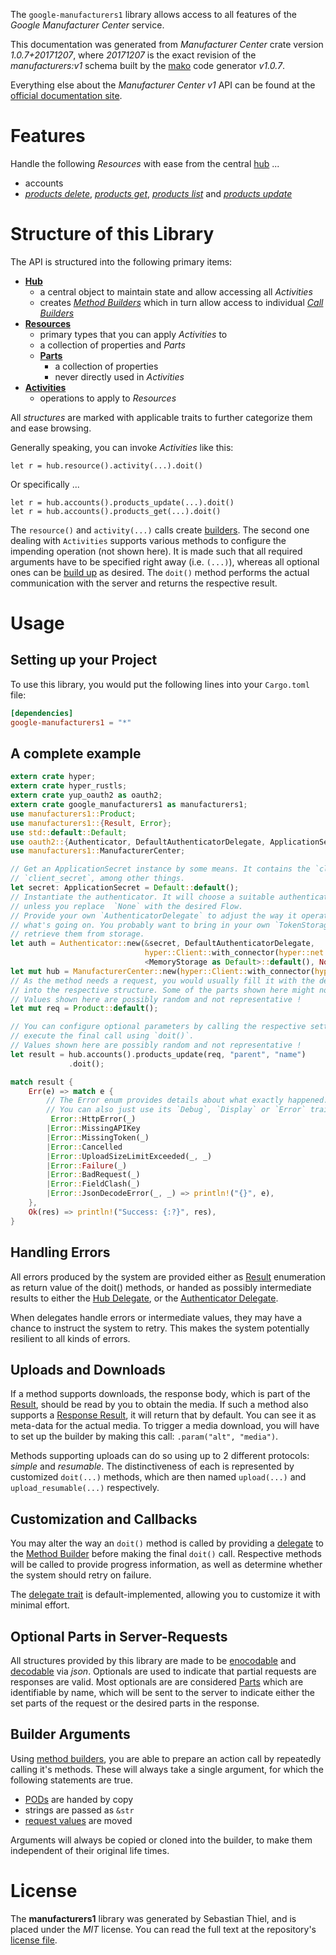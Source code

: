 <!---
DO NOT EDIT !
This file was generated automatically from 'src/mako/api/README.md.mako'
DO NOT EDIT !
-->
The `google-manufacturers1` library allows access to all features of the *Google Manufacturer Center* service.

This documentation was generated from *Manufacturer Center* crate version *1.0.7+20171207*, where *20171207* is the exact revision of the *manufacturers:v1* schema built by the [mako](http://www.makotemplates.org/) code generator *v1.0.7*.

Everything else about the *Manufacturer Center* *v1* API can be found at the
[official documentation site](https://developers.google.com/manufacturers/).
# Features

Handle the following *Resources* with ease from the central [hub](https://docs.rs/google-manufacturers1/1.0.7+20171207/google_manufacturers1/struct.ManufacturerCenter.html) ... 

* accounts
 * [*products delete*](https://docs.rs/google-manufacturers1/1.0.7+20171207/google_manufacturers1/struct.AccountProductDeleteCall.html), [*products get*](https://docs.rs/google-manufacturers1/1.0.7+20171207/google_manufacturers1/struct.AccountProductGetCall.html), [*products list*](https://docs.rs/google-manufacturers1/1.0.7+20171207/google_manufacturers1/struct.AccountProductListCall.html) and [*products update*](https://docs.rs/google-manufacturers1/1.0.7+20171207/google_manufacturers1/struct.AccountProductUpdateCall.html)




# Structure of this Library

The API is structured into the following primary items:

* **[Hub](https://docs.rs/google-manufacturers1/1.0.7+20171207/google_manufacturers1/struct.ManufacturerCenter.html)**
    * a central object to maintain state and allow accessing all *Activities*
    * creates [*Method Builders*](https://docs.rs/google-manufacturers1/1.0.7+20171207/google_manufacturers1/trait.MethodsBuilder.html) which in turn
      allow access to individual [*Call Builders*](https://docs.rs/google-manufacturers1/1.0.7+20171207/google_manufacturers1/trait.CallBuilder.html)
* **[Resources](https://docs.rs/google-manufacturers1/1.0.7+20171207/google_manufacturers1/trait.Resource.html)**
    * primary types that you can apply *Activities* to
    * a collection of properties and *Parts*
    * **[Parts](https://docs.rs/google-manufacturers1/1.0.7+20171207/google_manufacturers1/trait.Part.html)**
        * a collection of properties
        * never directly used in *Activities*
* **[Activities](https://docs.rs/google-manufacturers1/1.0.7+20171207/google_manufacturers1/trait.CallBuilder.html)**
    * operations to apply to *Resources*

All *structures* are marked with applicable traits to further categorize them and ease browsing.

Generally speaking, you can invoke *Activities* like this:

```Rust,ignore
let r = hub.resource().activity(...).doit()
```

Or specifically ...

```ignore
let r = hub.accounts().products_update(...).doit()
let r = hub.accounts().products_get(...).doit()
```

The `resource()` and `activity(...)` calls create [builders][builder-pattern]. The second one dealing with `Activities` 
supports various methods to configure the impending operation (not shown here). It is made such that all required arguments have to be 
specified right away (i.e. `(...)`), whereas all optional ones can be [build up][builder-pattern] as desired.
The `doit()` method performs the actual communication with the server and returns the respective result.

# Usage

## Setting up your Project

To use this library, you would put the following lines into your `Cargo.toml` file:

```toml
[dependencies]
google-manufacturers1 = "*"
```

## A complete example

```Rust
extern crate hyper;
extern crate hyper_rustls;
extern crate yup_oauth2 as oauth2;
extern crate google_manufacturers1 as manufacturers1;
use manufacturers1::Product;
use manufacturers1::{Result, Error};
use std::default::Default;
use oauth2::{Authenticator, DefaultAuthenticatorDelegate, ApplicationSecret, MemoryStorage};
use manufacturers1::ManufacturerCenter;

// Get an ApplicationSecret instance by some means. It contains the `client_id` and 
// `client_secret`, among other things.
let secret: ApplicationSecret = Default::default();
// Instantiate the authenticator. It will choose a suitable authentication flow for you, 
// unless you replace  `None` with the desired Flow.
// Provide your own `AuthenticatorDelegate` to adjust the way it operates and get feedback about 
// what's going on. You probably want to bring in your own `TokenStorage` to persist tokens and
// retrieve them from storage.
let auth = Authenticator::new(&secret, DefaultAuthenticatorDelegate,
                              hyper::Client::with_connector(hyper::net::HttpsConnector::new(hyper_rustls::TlsClient::new())),
                              <MemoryStorage as Default>::default(), None);
let mut hub = ManufacturerCenter::new(hyper::Client::with_connector(hyper::net::HttpsConnector::new(hyper_rustls::TlsClient::new())), auth);
// As the method needs a request, you would usually fill it with the desired information
// into the respective structure. Some of the parts shown here might not be applicable !
// Values shown here are possibly random and not representative !
let mut req = Product::default();

// You can configure optional parameters by calling the respective setters at will, and
// execute the final call using `doit()`.
// Values shown here are possibly random and not representative !
let result = hub.accounts().products_update(req, "parent", "name")
             .doit();

match result {
    Err(e) => match e {
        // The Error enum provides details about what exactly happened.
        // You can also just use its `Debug`, `Display` or `Error` traits
         Error::HttpError(_)
        |Error::MissingAPIKey
        |Error::MissingToken(_)
        |Error::Cancelled
        |Error::UploadSizeLimitExceeded(_, _)
        |Error::Failure(_)
        |Error::BadRequest(_)
        |Error::FieldClash(_)
        |Error::JsonDecodeError(_, _) => println!("{}", e),
    },
    Ok(res) => println!("Success: {:?}", res),
}

```
## Handling Errors

All errors produced by the system are provided either as [Result](https://docs.rs/google-manufacturers1/1.0.7+20171207/google_manufacturers1/enum.Result.html) enumeration as return value of 
the doit() methods, or handed as possibly intermediate results to either the 
[Hub Delegate](https://docs.rs/google-manufacturers1/1.0.7+20171207/google_manufacturers1/trait.Delegate.html), or the [Authenticator Delegate](https://docs.rs/yup-oauth2/*/yup_oauth2/trait.AuthenticatorDelegate.html).

When delegates handle errors or intermediate values, they may have a chance to instruct the system to retry. This 
makes the system potentially resilient to all kinds of errors.

## Uploads and Downloads
If a method supports downloads, the response body, which is part of the [Result](https://docs.rs/google-manufacturers1/1.0.7+20171207/google_manufacturers1/enum.Result.html), should be
read by you to obtain the media.
If such a method also supports a [Response Result](https://docs.rs/google-manufacturers1/1.0.7+20171207/google_manufacturers1/trait.ResponseResult.html), it will return that by default.
You can see it as meta-data for the actual media. To trigger a media download, you will have to set up the builder by making
this call: `.param("alt", "media")`.

Methods supporting uploads can do so using up to 2 different protocols: 
*simple* and *resumable*. The distinctiveness of each is represented by customized 
`doit(...)` methods, which are then named `upload(...)` and `upload_resumable(...)` respectively.

## Customization and Callbacks

You may alter the way an `doit()` method is called by providing a [delegate](https://docs.rs/google-manufacturers1/1.0.7+20171207/google_manufacturers1/trait.Delegate.html) to the 
[Method Builder](https://docs.rs/google-manufacturers1/1.0.7+20171207/google_manufacturers1/trait.CallBuilder.html) before making the final `doit()` call. 
Respective methods will be called to provide progress information, as well as determine whether the system should 
retry on failure.

The [delegate trait](https://docs.rs/google-manufacturers1/1.0.7+20171207/google_manufacturers1/trait.Delegate.html) is default-implemented, allowing you to customize it with minimal effort.

## Optional Parts in Server-Requests

All structures provided by this library are made to be [enocodable](https://docs.rs/google-manufacturers1/1.0.7+20171207/google_manufacturers1/trait.RequestValue.html) and 
[decodable](https://docs.rs/google-manufacturers1/1.0.7+20171207/google_manufacturers1/trait.ResponseResult.html) via *json*. Optionals are used to indicate that partial requests are responses 
are valid.
Most optionals are are considered [Parts](https://docs.rs/google-manufacturers1/1.0.7+20171207/google_manufacturers1/trait.Part.html) which are identifiable by name, which will be sent to 
the server to indicate either the set parts of the request or the desired parts in the response.

## Builder Arguments

Using [method builders](https://docs.rs/google-manufacturers1/1.0.7+20171207/google_manufacturers1/trait.CallBuilder.html), you are able to prepare an action call by repeatedly calling it's methods.
These will always take a single argument, for which the following statements are true.

* [PODs][wiki-pod] are handed by copy
* strings are passed as `&str`
* [request values](https://docs.rs/google-manufacturers1/1.0.7+20171207/google_manufacturers1/trait.RequestValue.html) are moved

Arguments will always be copied or cloned into the builder, to make them independent of their original life times.

[wiki-pod]: http://en.wikipedia.org/wiki/Plain_old_data_structure
[builder-pattern]: http://en.wikipedia.org/wiki/Builder_pattern
[google-go-api]: https://github.com/google/google-api-go-client

# License
The **manufacturers1** library was generated by Sebastian Thiel, and is placed 
under the *MIT* license.
You can read the full text at the repository's [license file][repo-license].

[repo-license]: https://github.com/Byron/google-apis-rsblob/master/LICENSE.md
